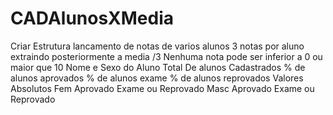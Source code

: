 # CADAlunosXMedia
Criar Estrutura lancamento de notas de varios alunos
3 notas por aluno extraindo posteriormente a media /3
Nenhuma nota pode ser inferior a 0 ou maior que 10
Nome e Sexo do Aluno
Total De alunos Cadastrados
% de alunos aprovados
% de alunos exame 
% de alunos reprovados
Valores Absolutos
Fem Aprovado Exame ou Reprovado
Masc Aprovado Exame ou Reprovado
